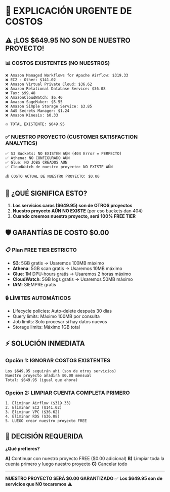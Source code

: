 # 🚨 EXPLICACIÓN URGENTE DE COSTOS

## ⚠️ **¡LOS $649.95 NO SON DE NUESTRO PROYECTO!**

### 📊 **COSTOS EXISTENTES (NO NUESTROS)**
```
❌ Amazon Managed Workflows for Apache Airflow: $319.33
❌ EC2 - Other: $141.02  
❌ Amazon Virtual Private Cloud: $36.62
❌ Amazon Relational Database Service: $36.08
❌ Tax: $99.48
❌ AmazonCloudWatch: $6.46
❌ Amazon SageMaker: $5.55
❌ Amazon Simple Storage Service: $3.85
❌ AWS Secrets Manager: $1.24
❌ Amazon Kinesis: $0.33

🔥 TOTAL EXISTENTE: $649.95
```

### ✅ **NUESTRO PROYECTO (CUSTOMER SATISFACTION ANALYTICS)**
```
✅ S3 Buckets: NO EXISTEN AÚN (404 Error = PERFECTO)
✅ Athena: NO CONFIGURADO AÚN  
✅ Glue: NO JOBS CREADOS AÚN
✅ CloudWatch de nuestro proyecto: NO EXISTE AÚN

💰 COSTO ACTUAL DE NUESTRO PROYECTO: $0.00
```

## 🎯 **¿QUÉ SIGNIFICA ESTO?**

1. **Los servicios caros ($649.95) son de OTROS proyectos** 
2. **Nuestro proyecto AÚN NO EXISTE** (por eso buckets dan 404)
3. **Cuando creemos nuestro proyecto, será 100% FREE TIER**

## 🛡️ **GARANTÍAS DE COSTO $0.00**

### 📋 **Plan FREE TIER ESTRICTO**
- **S3**: 5GB gratis → Usaremos 100MB máximo
- **Athena**: 5GB scan gratis → Usaremos 10MB máximo  
- **Glue**: 1M DPU-hours gratis → Usaremos 2 horas máximo
- **CloudWatch**: 5GB logs gratis → Usaremos 50MB máximo
- **IAM**: SIEMPRE gratis

### 🔒 **LÍMITES AUTOMÁTICOS**
- Lifecycle policies: Auto-delete después 30 días
- Query limits: Máximo 100MB por consulta
- Job limits: Solo procesar si hay datos nuevos
- Storage limits: Máximo 1GB total

## ⚡ **SOLUCIÓN INMEDIATA**

### Opción 1: **IGNORAR COSTOS EXISTENTES**
```
Los $649.95 seguirán ahí (son de otros servicios)
Nuestro proyecto añadirá $0.00 mensual
Total: $649.95 (igual que ahora)
```

### Opción 2: **LIMPIAR CUENTA COMPLETA PRIMERO**
```
1. Eliminar Airflow ($319.33)
2. Eliminar EC2 ($141.02) 
3. Eliminar VPC ($36.62)
4. Eliminar RDS ($36.08)
5. LUEGO crear nuestro proyecto FREE
```

## 🚨 **DECISIÓN REQUERIDA**

**¿Qué prefieres?**

**A)** Continuar con nuestro proyecto FREE ($0.00 adicional)
**B)** Limpiar toda la cuenta primero y luego nuestro proyecto
**C)** Cancelar todo

---

**NUESTRO PROYECTO SERÁ $0.00 GARANTIZADO** ✅
**Los $649.95 son de servicios que NO tocaremos** ⚠️
